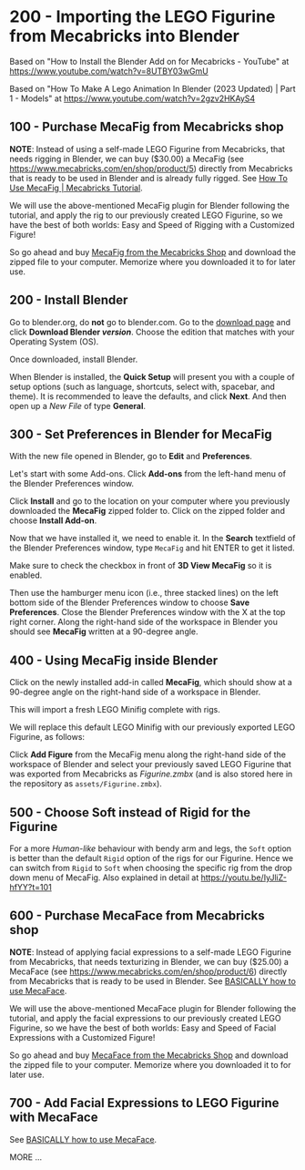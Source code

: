 # 200 - Importing the LEGO Figurine from Mecabricks into Blender

Based on "How to Install the Blender Add on for Mecabricks - YouTube" at https://www.youtube.com/watch?v=8UTBY03wGmU

Based on "How To Make A Lego Animation In Blender (2023 Updated) | Part 1 - Models" at https://www.youtube.com/watch?v=2gzv2HKAyS4

## 100 - Purchase MecaFig from Mecabricks shop

**NOTE**: Instead of using a self-made LEGO Figurine from Mecabricks, that needs rigging in Blender, we can buy ($30.00) a MecaFig (see https://www.mecabricks.com/en/shop/product/5) directly from Mecabricks that is ready to be used in Blender and is already fully rigged. See [How To Use MecaFig | Mecabricks Tutorial](https://www.youtube.com/watch?app=desktop&v=IyJliZ-hfYY).

We will use the above-mentioned MecaFig plugin for Blender following the tutorial, and apply the rig to our previously created LEGO Figurine, so we have the best of both worlds: Easy and Speed of Rigging with a Customized Figure!

So go ahead and buy [MecaFig from the Mecabricks Shop](https://www.mecabricks.com/en/shop/product/5) and download the zipped file to your computer. Memorize where you downloaded it to for later use.

## 200 - Install Blender

Go to blender.org, do **not** go to blender.com. Go to the [download page](https://www.blender.org/download/) and click **Download Blender *version***. Choose the edition that matches with your Operating System (OS).

Once downloaded, install Blender.

When Blender is installed, the **Quick Setup** will present you with a couple of setup options (such as language, shortcuts, select with, spacebar, and theme). It is recommended to leave the defaults, and click **Next**. And then open up a *New File* of type **General**.

## 300 - Set Preferences in Blender for MecaFig

With the new file opened in Blender, go to **Edit** and **Preferences**.

Let's start with some Add-ons. Click **Add-ons** from the left-hand menu of the Blender Preferences window.

Click **Install** and go to the location on your computer where you previously downloaded the **MecaFig** zipped folder to. Click on the zipped folder and choose **Install Add-on**.

Now that we have installed it, we need to enable it. In the **Search** textfield of the Blender Preferences window, type ```MecaFig``` and hit ENTER to get it listed.

Make sure to check the checkbox in front of **3D View MecaFig** so it is enabled.

Then use the hamburger menu icon (i.e., three stacked lines) on the left bottom side of the Blender Preferences window to choose **Save Preferences**. Close the Blender Preferences window with the X at the top right corner. Along the right-hand side of the workspace in Blender you should see **MecaFig** written at a 90-degree angle.

## 400 - Using MecaFig inside Blender

Click on the newly installed add-in called **MecaFig**, which should show at a 90-degree angle on the right-hand side of a workspace in Blender.

This will import a fresh LEGO Minifig complete with rigs.

We will replace this default LEGO Minifig with our previously exported LEGO Figurine, as follows:

Click **Add Figure** from the MecaFig menu along the right-hand side of the workspace of Blender and select your previously saved LEGO Figurine that was exported from Mecabricks as *Figurine.zmbx* (and is also stored here in the repository as ```assets/Figurine.zmbx```).

## 500 - Choose Soft instead of Rigid for the Figurine

For a more *Human-like* behaviour with bendy arm and legs, the ```Soft``` option is better than the default ```Rigid``` option of the rigs for our Figurine.  Hence we can switch from ```Rigid``` to ```Soft``` when choosing the specific rig from the drop down menu of MecaFig. Also explained in detail at https://youtu.be/IyJliZ-hfYY?t=101

## 600 - Purchase MecaFace from Mecabricks shop

**NOTE**: Instead of applying facial expressions to a self-made LEGO Figurine from Mecabricks, that needs texturizing in Blender, we can buy ($25.00) a MecaFace (see https://www.mecabricks.com/en/shop/product/6) directly from Mecabricks that is ready to be used in Blender. See [BASICALLY how to use MecaFace](https://www.youtube.com/watch?v=W5EuFex8Kxg).

We will use the above-mentioned MecaFace plugin for Blender following the tutorial, and apply the facial expressions to our previously created LEGO Figurine, so we have the best of both worlds: Easy and Speed of Facial Expressions with a Customized Figure!

So go ahead and buy [MecaFace from the Mecabricks Shop](https://www.mecabricks.com/en/shop/product/6) and download the zipped file to your computer. Memorize where you downloaded it to for later use.

## 700 - Add Facial Expressions to LEGO Figurine with MecaFace

See [BASICALLY how to use MecaFace](https://www.youtube.com/watch?v=W5EuFex8Kxg).

MORE ...
